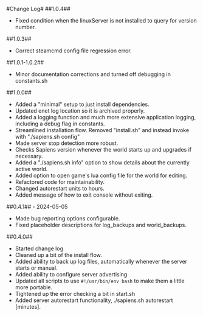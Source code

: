 #Change Log#
##1.0.4##
- Fixed condition when the linuxServer is not installed to query for version number.

##1.0.3##
- Correct steamcmd config file regression error.

##1.0.1-1.0.2##
- Minor documentation corrections and turned off debugging in constants.sh

##1.0.0##
- Added a "minimal" setup to just install dependencies.
- Updated enet log location so it is archived properly.
- Added a logging function and much more extensive application logging, including a debug flag in constants.
- Streamlined installation flow.  Removed "install.sh" and instead invoke with "./sapiens.sh config"
- Made server stop detection more robust.
- Checks Sapiens version whenever the world starts up and upgrades if necessary.
- Added a "./sapiens.sh info" option to show details about the currently active world.
- Added option to open game's lua config file for the world for editing.
- Refactored code for maintainability.
- Changed autorestart units to hours.
- Added message of how to exit console without exiting.

##0.4.1## - 2024-05-05
- Made bug reporting options configurable.
- Fixed placeholder descriptions for log_backups and world_backups.

##0.4.0##
- Started change log
- Cleaned up a bit of the install flow.
- Added ability to back up log files, automatically whenever the server starts or manual.
- Added ability to configure server advertising
- Updated all scripts to use ``#!/usr/bin/env bash`` to make them a little more portable.
- Tightened up the error checking a bit in start.sh
- Added server autorestart functionality, ./sapiens.sh autorestart [minutes].

